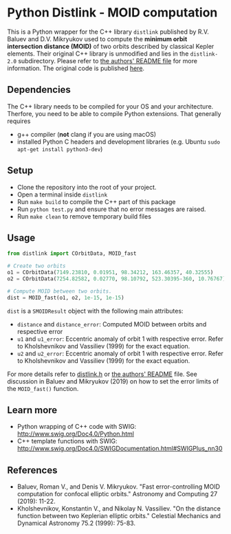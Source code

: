 # Python Distlink - MOID computation
This is a Python wrapper for the C++ library `distlink` published by R.V. Baluev and D.V. Mikryukov used to 
compute the **minimum orbit intersection distance (MOID)** of two orbits described by classical Kepler elements.
Their original C++ library is unmodified and lies in the `distlink-2.0` subdirectory. 
Please refer to [the authors' README file](distlink-2.0/README.txt) for more information. 
The original code is published [here](https://sourceforge.net/projects/distlink/).

## Dependencies
The C++ library needs to be compiled for your OS and your architecture. Therfore, you need to be
able to compile Python extensions. That generally requires
* g++ compiler (**not** clang if you are using macOS)
* installed Python C headers and development libraries (e.g. Ubuntu `sudo apt-get install python3-dev`)

## Setup
* Clone the repository into the root of your project.
* Open a terminal inside `distlink`
* Run `make build` to compile the C++ part of this package
* Run `python test.py` and ensure that no error messages are raised.
* Run `make clean` to remove temporary build files

## Usage
```python
from distlink import COrbitData, MOID_fast

# Create two orbits
o1 = COrbitData(7149.23810, 0.01951, 98.34212, 163.46357, 40.32555)
o2 = COrbitData(7254.82582, 0.02770, 98.10792, 523.30395-360, 10.76767)

# Compute MOID between two orbits.
dist = MOID_fast(o1, o2, 1e-15, 1e-15)
```
`dist` is a `SMOIDResult` object with the following main attributes:
* `distance` and `distance_error`: Computed MOID between orbits and respective error
* `u1` and `u1_error`: Eccentric anomaly of orbit 1 with respective error. Refer to Kholshevnikov and Vassiliev (1999)
  for the exact equation.
* `u2` and `u2_error`: Eccentric anomaly of orbit 1 with respective error. Refer to Kholshevnikov and Vassiliev (1999)
  for the exact equation.

For more details refer to [distlink.h](distlink-2.0/distlink.h) or [the authors' README](distlink-2.0/README.txt) file.
See discussion in Baluev and Mikryukov (2019) on how to set the error limits of the `MOID_fast()` function.

## Learn more
* Python wrapping of C++ code with SWIG: http://www.swig.org/Doc4.0/Python.html
* C++ template functions with SWIG: http://www.swig.org/Doc4.0/SWIGDocumentation.html#SWIGPlus_nn30

## References
* Baluev, Roman V., and Denis V. Mikryukov. "Fast error-controlling MOID computation for confocal elliptic orbits." 
  Astronomy and Computing 27 (2019): 11-22.
* Kholshevnikov, Konstantin V., and Nikolay N. Vassiliev. "On the distance function between two Keplerian elliptic 
  orbits." Celestial Mechanics and Dynamical Astronomy 75.2 (1999): 75-83.